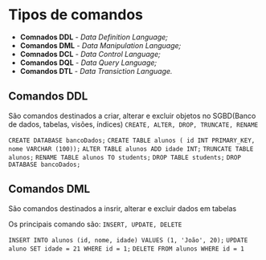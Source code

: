 # Tipos de comandos

- **Comnados DDL** - _Data Definition Language;_
- **Comandos DML** - _Data Manipulation Language;_
- **Comnados DCL** - _Data Control Language;_
- **Comandos DQL** - _Data Query Language;_
- **Comandos DTL** - _Data Transiction Language._

## Comandos DDL

São comandos destinados a criar, alterar e excluir objetos no SGBD(Banco de dados, tabelas, visões, índices)
`CREATE, ALTER, DROP, TRUNCATE, RENAME`

`CREATE DATABASE bancoDados;`
`CREATE TABLE alunos ( id INT PRIMARY_KEY, nome VARCHAR (100));`
`ALTER TABLE alunos ADD idade INT;`
`TRUNCATE TABLE alunos;`
`RENAME TABLE alunos TO students;`
`DROP TABLE students;`
`DROP DATABASE bancoDados;`

## Comandos DML

São comandos destinados a insrir, alterar e excluir dados em tabelas

Os principais comando são:
`INSERT, UPDATE, DELETE`

`INSERT INTO alunos (id, nome, idade) VALUES (1, 'João', 20);`
`UPDATE aluno SET idade = 21 WHERE id = 1;`
`DELETE FROM alunos WHERE id = 1`
